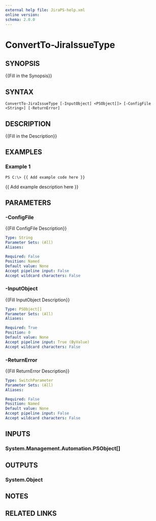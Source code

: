 ```yaml
---
external help file: JiraPS-help.xml
online version: 
schema: 2.0.0
---
```


# ConvertTo-JiraIssueType

## SYNOPSIS
{{Fill in the Synopsis}}

## SYNTAX

```
ConvertTo-JiraIssueType [-InputObject] <PSObject[]> [-ConfigFile <String>] [-ReturnError]
```

## DESCRIPTION
{{Fill in the Description}}

## EXAMPLES

### Example 1
```
PS C:\> {{ Add example code here }}
```

{{ Add example description here }}

## PARAMETERS

### -ConfigFile
{{Fill ConfigFile Description}}

```yaml
Type: String
Parameter Sets: (All)
Aliases: 

Required: False
Position: Named
Default value: None
Accept pipeline input: False
Accept wildcard characters: False
```

### -InputObject
{{Fill InputObject Description}}

```yaml
Type: PSObject[]
Parameter Sets: (All)
Aliases: 

Required: True
Position: 0
Default value: None
Accept pipeline input: True (ByValue)
Accept wildcard characters: False
```

### -ReturnError
{{Fill ReturnError Description}}

```yaml
Type: SwitchParameter
Parameter Sets: (All)
Aliases: 

Required: False
Position: Named
Default value: None
Accept pipeline input: False
Accept wildcard characters: False
```

## INPUTS

### System.Management.Automation.PSObject[]


## OUTPUTS

### System.Object

## NOTES

## RELATED LINKS

